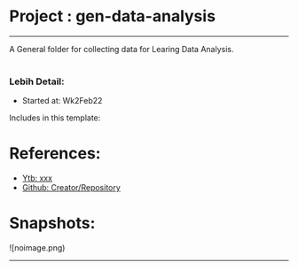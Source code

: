 # Project : gen-data-analysis 
***************************************************************
A General folder for collecting data for Learing Data Analysis.
<br><br>

### Lebih Detail:
- Started at: Wk2Feb22
  
Includes in this template:

# References:
- [Ytb: xxx](https://www.youtube.com)
- [Github: Creator/Repository](https://www.Github.com)

# Snapshots:
![noimage.png)
<hr>

